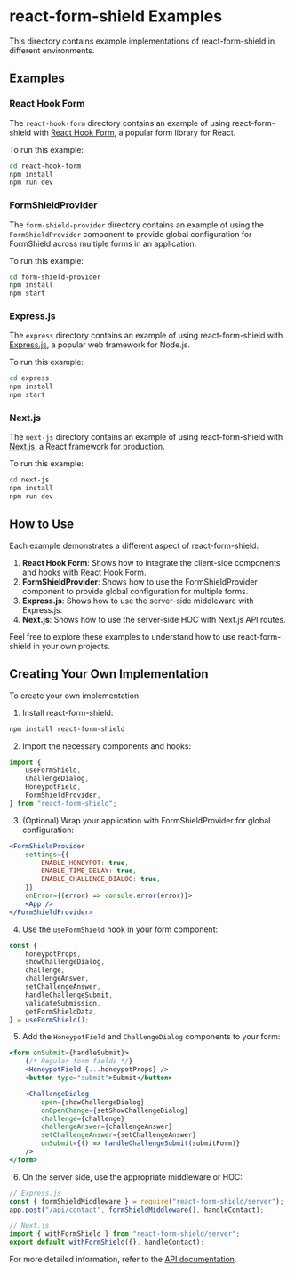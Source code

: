 # react-form-shield Examples

This directory contains example implementations of react-form-shield in different environments.

## Examples

### React Hook Form

The `react-hook-form` directory contains an example of using react-form-shield with [React Hook Form](https://react-hook-form.com/), a popular form library for React.

To run this example:

```bash
cd react-hook-form
npm install
npm run dev
```

### FormShieldProvider

The `form-shield-provider` directory contains an example of using the `FormShieldProvider` component to provide global configuration for FormShield across multiple forms in an application.

To run this example:

```bash
cd form-shield-provider
npm install
npm start
```

### Express.js

The `express` directory contains an example of using react-form-shield with [Express.js](https://expressjs.com/), a popular web framework for Node.js.

To run this example:

```bash
cd express
npm install
npm start
```

### Next.js

The `next-js` directory contains an example of using react-form-shield with [Next.js](https://nextjs.org/), a React framework for production.

To run this example:

```bash
cd next-js
npm install
npm run dev
```

## How to Use

Each example demonstrates a different aspect of react-form-shield:

1. **React Hook Form**: Shows how to integrate the client-side components and hooks with React Hook Form.
2. **FormShieldProvider**: Shows how to use the FormShieldProvider component to provide global configuration for multiple forms.
3. **Express.js**: Shows how to use the server-side middleware with Express.js.
4. **Next.js**: Shows how to use the server-side HOC with Next.js API routes.

Feel free to explore these examples to understand how to use react-form-shield in your own projects.

## Creating Your Own Implementation

To create your own implementation:

1. Install react-form-shield:

```bash
npm install react-form-shield
```

2. Import the necessary components and hooks:

```jsx
import {
    useFormShield,
    ChallengeDialog,
    HoneypotField,
    FormShieldProvider,
} from "react-form-shield";
```

3. (Optional) Wrap your application with FormShieldProvider for global configuration:

```jsx
<FormShieldProvider
    settings={{
        ENABLE_HONEYPOT: true,
        ENABLE_TIME_DELAY: true,
        ENABLE_CHALLENGE_DIALOG: true,
    }}
    onError={(error) => console.error(error)}>
    <App />
</FormShieldProvider>
```

4. Use the `useFormShield` hook in your form component:

```jsx
const {
    honeypotProps,
    showChallengeDialog,
    challenge,
    challengeAnswer,
    setChallengeAnswer,
    handleChallengeSubmit,
    validateSubmission,
    getFormShieldData,
} = useFormShield();
```

5. Add the `HoneypotField` and `ChallengeDialog` components to your form:

```jsx
<form onSubmit={handleSubmit}>
    {/* Regular form fields */}
    <HoneypotField {...honeypotProps} />
    <button type="submit">Submit</button>

    <ChallengeDialog
        open={showChallengeDialog}
        onOpenChange={setShowChallengeDialog}
        challenge={challenge}
        challengeAnswer={challengeAnswer}
        setChallengeAnswer={setChallengeAnswer}
        onSubmit={() => handleChallengeSubmit(submitForm)}
    />
</form>
```

6. On the server side, use the appropriate middleware or HOC:

```js
// Express.js
const { formShieldMiddleware } = require("react-form-shield/server");
app.post("/api/contact", formShieldMiddleware(), handleContact);

// Next.js
import { withFormShield } from "react-form-shield/server";
export default withFormShield({}, handleContact);
```

For more detailed information, refer to the [API documentation](../docs/api/index.md).
